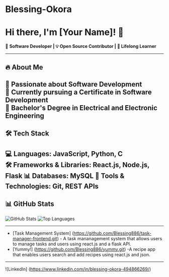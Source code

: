 # Blessing-Okora

# Hi there, I'm [Your Name]! 👋

🚀 **Software Developer | 💡 Open Source Contributor | 🎯 Lifelong Learner**  

---

## 🔥 About Me  
🔹 Passionate about Software Development  
🔹 Currently pursuing a Certificate in Software Development  
🔹 Bachelor's Degree in Electrical and Electronic Engineering  
---

## 🛠 Tech Stack  
💻 **Languages:** JavaScript, Python, C  
🛠 **Frameworks & Libraries:** React.js, Node.js, Flask 
📊 **Databases:** MySQL 
🚀 **Tools & Technologies:** Git, REST APIs  
---

## 📊 GitHub Stats  
![GitHub Stats](https://github-readme-stats.vercel.app/api?username=Blessing886&show_icons=true&theme=radical) 
![Top Languages](https://github-readme-stats.vercel.app/api/top-langs/?username=Blessing886&layout=compact&theme=radical)
  
---
- [Task Management System] (https://github.com/Blessing886/task-manager-frontend.git) - A task mananagement system that allows users to manage tasks and users using react.js and a flask API.
- [Yummy!] (https://github.com/Blessing886/yummy.git) -A recipe app that enables users search and add recipes using react.js and json.
  
---  

![LinkedIn] (https://www.linkedin.com/in/blessing-okora-494866269/)

